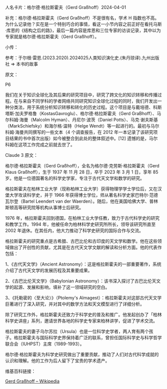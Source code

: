 

人名卡片：格尔德·格拉斯霍夫（Gerd Graßhoff）2024-04-01



补充：格尔德·格拉斯霍夫（Gerd Graßhoff）不是很有名，学术 H 指数也不高。为什么记录他？实在是一个特别巧合的事情，看这一小节内容之前正好在看托马斯·库恩的《结构之后的路》，最后一篇内容是库恩和三位专家的访谈记录，其中以为专家就是格尔德·格拉斯霍夫（Gerd Graßhoff）。



小传：



参考：于尔根·雷恩.(2023.2020).2024025人类知识演化史.(朱丹琼译).九州出版社 => 本书的故事



原文：



P6



我们在关于知识全球化及其后果的研究项目中，研究了跨文化的知识转移和传播过程。在与来自不同学科的学者网络共同研究知识全球化过程的同时，我们开发出一种分类法，用于系统分析知识转移和转化的历史过程。这个项目是与戴培德、科斯塔斯·加夫罗格鲁（KostasGavroglu）、格尔德·格拉斯霍夫（Gerd GraBhoff）、马尔科姆·海曼（Malcolm Hyman）、丹尼尔·波茨（Daniel Potts）、马克·谢夫斯基（MarkSchiefsky）和海尔格·温特（Helge Wendt）等一起进行的。最初与马尔科姆·海曼共同撰写的一些文本（4 个调查报告，在 2012 年一本记录了该研究项目结果的书中首次出版）如今被整合到此处的整体叙述中。[12] 遗憾的是，马尔科姆在这项工作完成之前就去世了。



Claude 3 原文：



格尔德·格拉斯霍夫（Gerd Graßhoff），全名为格尔德·克劳斯·格拉斯霍夫（Gerd Klaus Graßhoff），生于 1937 年 11 月 28 日，卒于 2023 年 3 月 1 日，享年 85 岁。他是一位德国著名的科学史学家，专注于古代天文学和数学的研究。



格拉斯霍夫在柏林工业大学（现称柏林工业大学）获得物理学学士学位后，又在汉堡大学攻读科学史，并于 1966 年获得博士学位，师从著名科学史家巴特尔·范德瓦尔登（Bartel Leendert van der Waerden）。随后，他在美国哈佛大学、普林斯顿高等研究院等机构从事博士后研究。



1976 年，格拉斯霍夫回到德国，在柏林工业大学任教，致力于古代科学史的研究和教学工作。1994 年，他被任命为柏林科学史研究所所长，领导该研究所直至 2002 年退休。在其任内，他大力推动了科学史研究的国际合作与交流。



格拉斯霍夫的研究重点是古希腊、古巴比伦和古印度的天文学和数学。他在这些领域做出了开创性的贡献，尤其是在古代天文学文献的解读和分析方面。他的代表作包括：



1、《古代天文学》（Ancient Astronomy）：这是格拉斯霍夫的一部重要著作，系统介绍了古代天文学的发展历程及其重要成果。



2、《古巴比伦天文学》（Babylonian Astronomy）：该书深入探讨了古巴比伦天文学的起源、发展和影响，填补了这一领域研究的空白。



3、《托勒密的〈至大论〉》（Ptolemy's Almagest）：格拉斯霍夫对这部古代天文学巨著进行了深入研究，并对其中的数学方法和天文模型进行了详细分析。



除了研究工作外，格拉斯霍夫还致力于科学史的普及和推广。他发起创办了「柏林科学史讲座」系列，邀请世界各地的科学史专家来柏林讲学，促进了学术交流。



格拉斯霍夫的妻子乌尔苏拉（Ursula）也是一位科学史学者，两人育有两个孩子。格拉斯霍夫与国际科学史界保持着广泛的联系，曾担任国际科学史与科学哲学联合会（IUHPST）主席（1989-1993）。



格尔德·格拉斯霍夫为科学史研究做出了重要贡献，推动了人们对古代科学成就的认识和理解。他的工作为后人留下了宝贵的学术遗产。



维基百科链接：



[Gerd Graßhoff – Wikipedia](https://de.wikipedia.org/wiki/Gerd_Gra%C3%9Fhoff)




